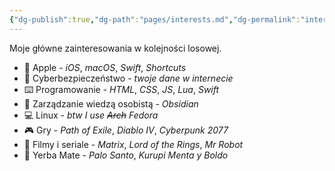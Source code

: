 ```yaml
---
{"dg-publish":true,"dg-path":"pages/interests.md","dg-permalink":"interests","permalink":"/interests/"}
---
```



Moje główne zainteresowania w kolejności losowej.

-  Apple - *iOS*, *macOS*, *Swift*, *Shortcuts*
- 🔐 Cyberbezpieczeństwo - *twoje dane w internecie*
- ⌨️ Programowanie - *HTML*, *CSS*, *JS*, *Lua*, *Swift*
- 🧠 Zarządzanie wiedzą osobistą - *Obsidian*
- 💻 Linux - *btw I use ~~Arch~~ Fedora*
- 🎮 Gry - *Path of Exile*, *Diablo IV*, *Cyberpunk 2077*
- 🍿 Filmy i seriale - *Matrix*, *Lord of the Rings*, *Mr Robot*
- 🧉 Yerba Mate - *Palo Santo*, *Kurupi Menta y Boldo*
